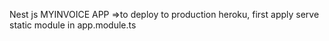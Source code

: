 Nest js MYINVOICE APP
=>to deploy to production heroku, first apply serve static module in app.module.ts

